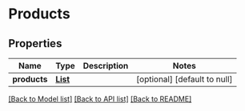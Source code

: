 # Products
## Properties

Name | Type | Description | Notes
------------ | ------------- | ------------- | -------------
**products** | [**List**](Product.md) |  | [optional] [default to null]

[[Back to Model list]](../README.md#documentation-for-models) [[Back to API list]](../README.md#documentation-for-api-endpoints) [[Back to README]](../README.md)

